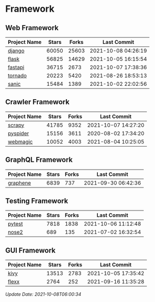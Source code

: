 # Framework

## Web Framework
| Project Name | Stars | Forks | Last Commit |
| ------------ | ----- | ----- | ----------- |
| [django](https://github.com/django/django) | 60050 | 25603 | 2021-10-08 04:26:19 |
| [flask](https://github.com/pallets/flask) | 56825 | 14629 | 2021-10-05 16:15:54 |
| [fastapi](https://github.com/tiangolo/fastapi) | 36715 | 2673 | 2021-10-07 17:38:36 |
| [tornado](https://github.com/tornadoweb/tornado) | 20223 | 5420 | 2021-08-26 18:53:13 |
| [sanic](https://github.com/sanic-org/sanic) | 15484 | 1389 | 2021-10-02 22:02:56 |

## Crawler Framework
| Project Name | Stars | Forks | Last Commit |
| ------------ | ----- | ----- | ----------- |
| [scrapy](https://github.com/scrapy/scrapy) | 41785 | 9352 | 2021-10-07 14:27:20 |
| [pyspider](https://github.com/binux/pyspider) | 15156 | 3611 | 2020-08-02 17:34:20 |
| [webmagic](https://github.com/code4craft/webmagic) | 10052 | 4003 | 2021-08-04 10:25:05 |

## GraphQL Framework
| Project Name | Stars | Forks | Last Commit |
| ------------ | ----- | ----- | ----------- |
| [graphene](https://github.com/graphql-python/graphene) | 6839 | 737 | 2021-09-30 06:42:36 |

## Testing Framework
| Project Name | Stars | Forks | Last Commit |
| ------------ | ----- | ----- | ----------- |
| [pytest](https://github.com/pytest-dev/pytest) | 7818 | 1838 | 2021-10-06 11:12:48 |
| [nose2](https://github.com/nose-devs/nose2) | 689 | 135 | 2021-07-02 16:32:54 |

## GUI Framework
| Project Name | Stars | Forks | Last Commit |
| ------------ | ----- | ----- | ----------- |
| [kivy](https://github.com/kivy/kivy) | 13513 | 2783 | 2021-10-05 17:35:42 |
| [flexx](https://github.com/flexxui/flexx) | 2764 | 252 | 2021-09-16 11:35:28 |

*Update Date: 2021-10-08T06:00:34*